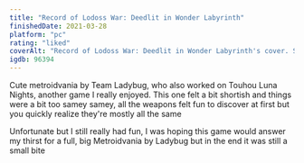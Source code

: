 ```yaml
---
title: "Record of Lodoss War: Deedlit in Wonder Labyrinth"
finishedDate: 2021-03-28
platform: "pc"
rating: "liked"
coverAlt: "Record of Lodoss War: Deedlit in Wonder Labyrinth's cover. Shows the main character of the game in an armor."
igdb: 96394
---
```


Cute metroidvania by Team Ladybug, who also worked on Touhou Luna Nights, another game I really enjoyed. This one felt a bit shortish and things were a bit too samey samey, all the weapons felt fun to discover at first but you quickly realize they're mostly all the same

Unfortunate but I still really had fun, I was hoping this game would answer my thirst for a full, big Metroidvania by Ladybug but in the end it was still a small bite
